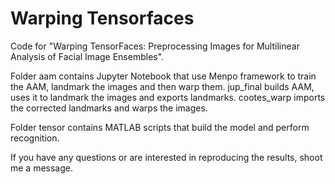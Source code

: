 # Warping Tensorfaces

Code for "Warping TensorFaces: Preprocessing Images for Multilinear Analysis of Facial Image Ensembles".

Folder aam contains Jupyter Notebook that use Menpo framework to train the AAM, landmark the images and then warp them. jup_final builds AAM, uses it to landmark the images and exports landmarks. cootes_warp imports the corrected landmarks and warps the images. 

Folder tensor contains MATLAB scripts that build the model and perform recognition.

If you have any questions or are interested in reproducing the results, shoot me a message.
